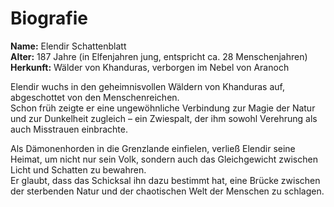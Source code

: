 # Biografie

**Name:** Elendir Schattenblatt  
**Alter:** 187 Jahre (in Elfenjahren jung, entspricht ca. 28 Menschenjahren)  
**Herkunft:** Wälder von Khanduras, verborgen im Nebel von Aranoch  

Elendir wuchs in den geheimnisvollen Wäldern von Khanduras auf, abgeschottet von den Menschenreichen.  
Schon früh zeigte er eine ungewöhnliche Verbindung zur Magie der Natur und zur Dunkelheit zugleich – ein Zwiespalt, der ihm sowohl Verehrung als auch Misstrauen einbrachte.  

Als Dämonenhorden in die Grenzlande einfielen, verließ Elendir seine Heimat, um nicht nur sein Volk, sondern auch das Gleichgewicht zwischen Licht und Schatten zu bewahren.  
Er glaubt, dass das Schicksal ihn dazu bestimmt hat, eine Brücke zwischen der sterbenden Natur und der chaotischen Welt der Menschen zu schlagen.
